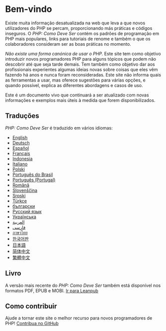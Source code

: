 # Bem-vindo

Existe muita informação desatualizada na web que leva a que novos utilizadores do PHP se percam, proporcionando más 
práticas e códigos inseguros. O _PHP: Como Deve Ser_ contém os padrões de programação em PHP mais populares, links para 
tutoriais de renome e também o que os colaboradores consideram ser as boas práticas no momento.

_Não existe uma forma canónica de usar o PHP_. Este site tem como objetivo introduzir novos programadores PHP para 
alguns tópicos que podem não descobrir até que seja tarde demais. Tem também como objetivo dar aos profissionais 
experientes algumas ideias novas sobre coisas que eles vêm fazendo há anos e nunca foram reconsideradas. Este site 
não informa quais as ferramentas a usar, mas oferece sugestões para várias opções, e quando possível, explica as 
diferentes abordagens e casos de uso.

Este é um documento vivo que continuará a ser atualizado com novas informações e exemplos mais úteis à medida que forem 
disponibilizados.

## Traduções

_PHP: Como Deve Ser_ é traduzido em vários idiomas:

* [English](http://www.phptherightway.com)
* [Deutsch](http://rwetzlmayr.github.io/php-the-right-way)
* [Español](http://phpdevenezuela.github.io/php-the-right-way)
* [Français](http://eilgin.github.io/php-the-right-way/)
* [Indonesia](http://id.phptherightway.com)
* [Italiano](http://it.phptherightway.com)
* [Polski](http://pl.phptherightway.com)
* [Português do Brasil](http://br.phptherightway.com)
* [Português (Portugal)](http://pt.phptherightway.com)
* [Română](https://bgui.github.io/php-the-right-way/)
* [Slovenščina](http://sl.phptherightway.com)
* [Srpski](http://phpsrbija.github.io/php-the-right-way/)
* [Türkçe](http://hkulekci.github.io/php-the-right-way/)
* [български](http://bg.phptherightway.com)
* [Русский язык](http://getjump.github.io/ru-php-the-right-way)
* [Українська](http://iflista.github.com/php-the-right-way)
* [العربية](https://adaroobi.github.io/php-the-right-way/)
* [فارسى](http://novid.github.io/php-the-right-way/)
* [ภาษาไทย](https://apzentral.github.io/php-the-right-way/)
* [한국어판](http://modernpug.github.io/php-the-right-way)
* [日本語](http://ja.phptherightway.com)
* [简体中文](http://laravel-china.github.io/php-the-right-way/)
* [繁體中文](http://laravel-taiwan.github.io/php-the-right-way)

## Livro

A versão mais recente do _PHP: Como Deve Ser_ também está disponível nos formatos PDF, EPUB e MOBI. [Ir para Leanpub][1]

## Como contribuir

Ajude a tornar este site o melhor recurso para novos programadores de PHP! [Contribua no GitHub][2]

[1]: https://leanpub.com/phptherightway
[2]: https://github.com/codeguy/php-the-right-way/tree/gh-pages

